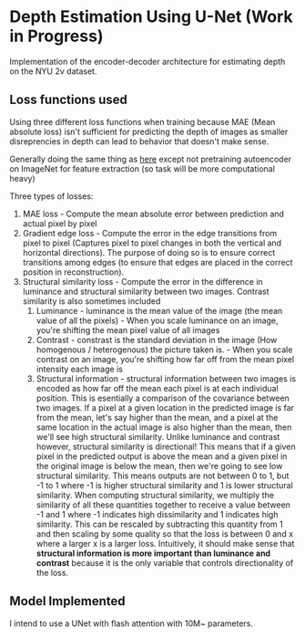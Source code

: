 # Depth Estimation Using U-Net (Work in Progress)

Implementation of the encoder-decoder architecture for estimating depth on the NYU 2v dataset.

## Loss functions used
Using three different loss functions when training because MAE (Mean absolute loss) isn't sufficient for predicting the depth of images as smaller disreprencies in depth can 
lead to behavior that doesn't make sense.

Generally doing the same thing as [here](https://arxiv.org/html/2404.07686v1) except not pretraining autoencoder on ImageNet for feature extraction (so task will be more computational heavy)

Three types of losses:
1. MAE loss - Compute the mean absolute error between prediction and actual pixel by pixel
2. Gradient edge loss - Compute the error in the edge transitions from pixel to pixel (Captures pixel to pixel changes in both the vertical and horizontal directions). The purpose of doing so is to ensure correct transitions among edges (to ensure that edges are placed in the correct position in reconstruction).
3. Structural similarity loss - Compute the error in the difference in luminance and structural similarity between two images. Contrast similarity is also sometimes included
    1. Luminance - luminance is the mean value of the image (the mean value of all the pixels) - When you scale luminance on an image, you're shifting the mean pixel value of all images
    2. Contrast -  constrast is the standard deviation in the image (How homogenous / heterogenous) the picture taken is. - When you scale contrast on an image, you're shifting how far off from the mean pixel intensity each image is
    3. Structural information - structural information between two images is encoded as how far off the mean each pixel is at each individual position. This is esentially a comparison of the covariance between two images. If a pixel at a given location in the predicted image is far from the mean, let's say higher than the mean, and a pixel at the same location in the actual image is also higher than the mean, then we'll see high structural similarity. Unlike luminance and contrast however, structural similarity is directional! This means that if a given pixel in the predicted output is above the mean and a given pixel in the original image is below the mean, then we're going to see low structural similarity. This means outputs are not between 0 to 1, but -1 to 1 where -1 is higher structural similarity and 1 is lower structural similarity.
    When computing structural similarity, we multiply the similarity of all these quantities together to receive a value between -1 and 1 where -1 indicates high dissimilarity and 1 indicates high similarity. This can be rescaled by subtracting this quantity from 1 and then scaling by some quality so that the loss is between 0 and x where a larger x is a larger loss.
    Intuitively, it should make sense that **structural information is more important than luminance and contrast** because it is the only variable that controls directionality of the loss.

## Model Implemented

I intend to use a UNet with flash attention with 10M~ parameters.
